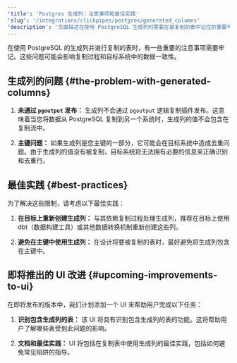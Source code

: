 ```yaml
---
'title': 'Postgres 生成列：注意事项和最佳实践'
'slug': '/integrations/clickpipes/postgres/generated_columns'
'description': '页面描述在使用 PostgreSQL 生成列时需要在被复制的表中记住的重要考虑事项'
---
```


在使用 PostgreSQL 的生成列并进行复制的表时，有一些重要的注意事项需要牢记。这些问题可能会影响复制过程和目标系统中的数据一致性。

## 生成列的问题 {#the-problem-with-generated-columns}

1. **未通过 `pgoutput` 发布：** 生成列不会通过 `pgoutput` 逻辑复制插件发布。这意味着当您将数据从 PostgreSQL 复制到另一个系统时，生成列的值不会包含在复制流中。

2. **主键问题：** 如果生成列是您主键的一部分，它可能会在目标系统中造成去重问题。由于生成列的值没有被复制，目标系统将无法拥有必要的信息来正确识别和去重行。

## 最佳实践 {#best-practices}

为了解决这些限制，请考虑以下最佳实践：

1. **在目标上重新创建生成列：** 与其依赖复制过程处理生成列，推荐在目标上使用 dbt（数据构建工具）或其他数据转换机制重新创建这些列。

2. **避免在主键中使用生成列：** 在设计将要被复制的表时，最好避免将生成列包含在主键中。

## 即将推出的 UI 改进 {#upcoming-improvements-to-ui}

在即将发布的版本中，我们计划添加一个 UI 来帮助用户完成以下任务：

1. **识别包含生成列的表：** 该 UI 将具有识别包含生成列的表的功能。这将帮助用户了解哪些表受到此问题的影响。

2. **文档和最佳实践：** UI 将包括在复制表中使用生成列的最佳实践，包括如何避免常见陷阱的指导。
